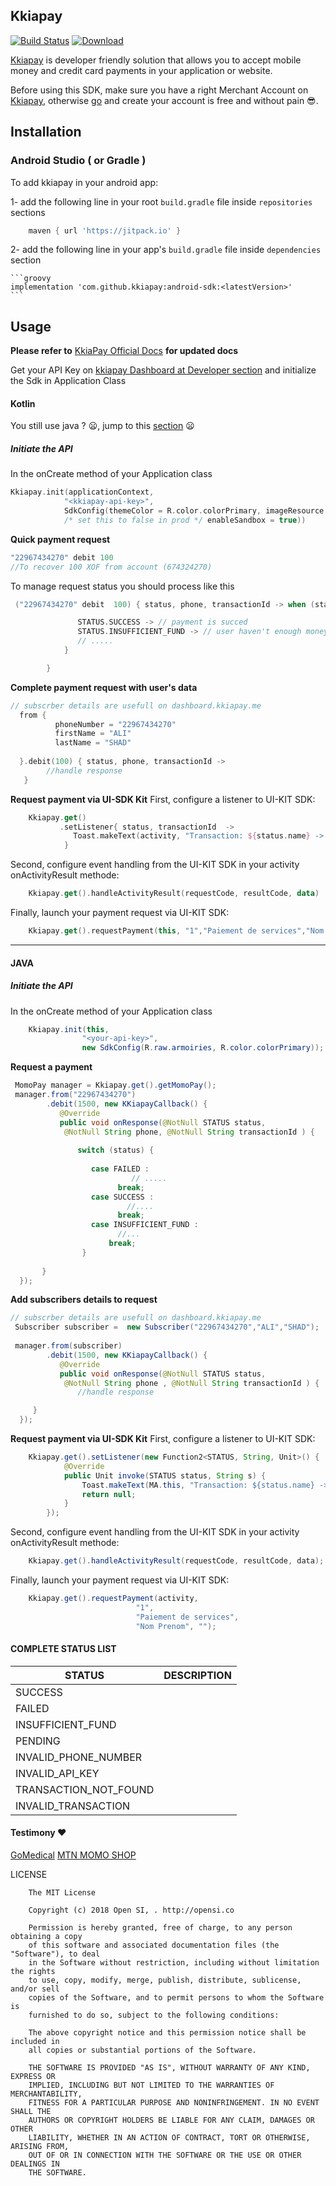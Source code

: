 ## Kkiapay

[![Build Status](https://travis-ci.org/kkiapay/android-sdk.svg?branch=master)](https://travis-ci.org/kkiapay/android-sdk)   [ ![Download](https://api.bintray.com/packages/kkiapay/KKIAPAY-ANDROID-SDK/android-sdk/images/download.svg)](https://bintray.com/kkiapay/KKIAPAY-ANDROID-SDK/android-sdk/_latestVersion)

[Kkiapay](https://kkiapay.me) is developer friendly solution that allows you to accept mobile money and credit card payments
in your application or website.

Before using this SDK, make sure you have a right Merchant Account on [Kkiapay](https://kkiapay.me), otherwise [go](https://kkiapay.me)
and create your account is free and without pain :sunglasses:.

## Installation

### Android Studio ( or Gradle )

  To add kkiapay in your android app:
  
   1- add the following line in your root `build.gradle` file inside `repositories` sections
   
   ```groovy
       maven { url 'https://jitpack.io' }
   ```
   
   2- add the following line in your app's `build.gradle` file inside `dependencies` section
   
    ```groovy
    implementation 'com.github.kkiapay:android-sdk:<latestVersion>'
    ```


## Usage
 **Please refer to** [KkiaPay Official Docs](https://docs.kkiapay.me/v1/plugin-et-sdk/sdk-android) **for updated docs** 


Get your API Key on [kkiapay Dashboard at Developer section](https://kkiapay.me/#/developers) and initialize the Sdk in Application Class

#### Kotlin
You still use java ? :frowning:, jump to this [section](#java) :frowning:
##### Initiate the API
In the onCreate method of your Application class
```kotlin
Kkiapay.init(applicationContext,
            "<kkiapay-api-key>",
            SdkConfig(themeColor = R.color.colorPrimary, imageResource = R.raw.armoiries, 
            /* set this to false in prod */ enableSandbox = true))
```
**Quick payment request**

```kotlin
"22967434270" debit 100
//To recover 100 XOF from account (674324270)
```

To manage request status you should process like this
```kotlin
 ("22967434270" debit  100) { status, phone, transactionId -> when (status) {

               STATUS.SUCCESS -> // payment is succed
               STATUS.INSUFFICIENT_FUND -> // user haven't enough money
               // .....
            }

        }
```

**Complete payment request with user's data**
```kotlin
// subscrber details are usefull on dashboard.kkiapay.me
  from {
          phoneNumber = "22967434270"
          firstName = "ALI"
          lastName = "SHAD"
          
  }.debit(100) { status, phone, transactionId ->
        //handle response
   }
```

**Request payment via UI-SDK Kit**
First, configure a listener to UI-KIT SDK: 
```kotlin
    Kkiapay.get()
           .setListener{ status, transactionId  ->
              Toast.makeText(activity, "Transaction: ${status.name} -> $transactionId", Toast.LENGTH_LONG).show()
            }
```

Second, configure event handling from the UI-KIT SDK in your activity onActivityResult methode:
```kotlin
    Kkiapay.get().handleActivityResult(requestCode, resultCode, data)
```

Finally, launch your payment request via UI-KIT SDK:
```kotlin
    Kkiapay.get().requestPayment(this, "1","Paiement de services","Nom Prenom")
```

-------

#### JAVA
##### Initiate the API
In the onCreate method of your Application class
```java
    Kkiapay.init(this,
                "<your-api-key>",
                new SdkConfig(R.raw.armoiries, R.color.colorPrimary));
```
**Request a payment**
```java
 MomoPay manager = Kkiapay.get().getMomoPay();
 manager.from("22967434270")
        .debit(1500, new KKiapayCallback() {
           @Override
           public void onResponse(@NotNull STATUS status,
            @NotNull String phone, @NotNull String transactionId ) {
            
               switch (status) {
                     
                  case FAILED :
                           // .....
                        break;
                  case SUCCESS :
                          //....
                        break;
                  case INSUFFICIENT_FUND :
                        //...
                      break;
                }           
               
       }
  });
```

**Add subscribers details to request**
```java
// subscrber details are usefull on dashboard.kkiapay.me
 Subscriber subscriber =  new Subscriber("22967434270","ALI","SHAD");
        
 manager.from(subscriber)
        .debit(1500, new KKiapayCallback() {
           @Override
           public void onResponse(@NotNull STATUS status,
            @NotNull String phone , @NotNull String transactionId ) {
               //handle response

     }
  });
```

**Request payment via UI-SDK Kit**
First, configure a listener to UI-KIT SDK: 
```java
    Kkiapay.get().setListener(new Function2<STATUS, String, Unit>() {
            @Override
            public Unit invoke(STATUS status, String s) {
                Toast.makeText(MA.this, "Transaction: ${status.name} -> $transactionId", Toast.LENGTH_LONG).show();
                return null;
            }
        });
```

Second, configure event handling from the UI-KIT SDK in your activity onActivityResult methode:
```java
    Kkiapay.get().handleActivityResult(requestCode, resultCode, data);
```

Finally, launch your payment request via UI-KIT SDK:
```java
    Kkiapay.get().requestPayment(activity,
                            "1",
                            "Paiement de services",
                            "Nom Prenom", "");
```


#### COMPLETE STATUS LIST

| STATUS      | DESCRIPTION             |
| ----------- | ----------------------- |
|  SUCCESS    |                         |
| FAILED      |                         |
| INSUFFICIENT_FUND    |                |
| PENDING     |                |
| INVALID_PHONE_NUMBER |                |
| INVALID_API_KEY |                     |
| TRANSACTION_NOT_FOUND |                     |
| INVALID_TRANSACTION |                     |




#### Testimony :heart:

[GoMedical](https://play.google.com/store/apps/details?id=co.opensi.medical)
[MTN MOMO SHOP](http://opensi.co)



LICENSE
```
    The MIT License
    
    Copyright (c) 2018 Open SI, . http://opensi.co
    
    Permission is hereby granted, free of charge, to any person obtaining a copy
    of this software and associated documentation files (the "Software"), to deal
    in the Software without restriction, including without limitation the rights
    to use, copy, modify, merge, publish, distribute, sublicense, and/or sell
    copies of the Software, and to permit persons to whom the Software is
    furnished to do so, subject to the following conditions:
    
    The above copyright notice and this permission notice shall be included in
    all copies or substantial portions of the Software.
    
    THE SOFTWARE IS PROVIDED "AS IS", WITHOUT WARRANTY OF ANY KIND, EXPRESS OR
    IMPLIED, INCLUDING BUT NOT LIMITED TO THE WARRANTIES OF MERCHANTABILITY,
    FITNESS FOR A PARTICULAR PURPOSE AND NONINFRINGEMENT. IN NO EVENT SHALL THE
    AUTHORS OR COPYRIGHT HOLDERS BE LIABLE FOR ANY CLAIM, DAMAGES OR OTHER
    LIABILITY, WHETHER IN AN ACTION OF CONTRACT, TORT OR OTHERWISE, ARISING FROM,
    OUT OF OR IN CONNECTION WITH THE SOFTWARE OR THE USE OR OTHER DEALINGS IN
    THE SOFTWARE.
```
